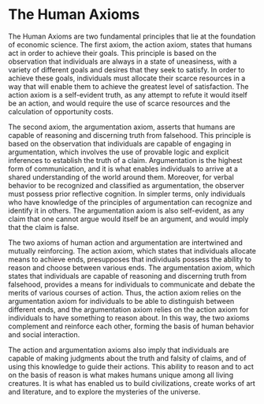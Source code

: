 # The Human Axioms

The Human Axioms are two fundamental principles that lie at the foundation of economic science. The first axiom, the action axiom, states that humans act in order to achieve their goals. This principle is based on the observation that individuals are always in a state of uneasiness, with a variety of different goals and desires that they seek to satisfy. In order to achieve these goals, individuals must allocate their scarce resources in a way that will enable them to achieve the greatest level of satisfaction. The action axiom is a self-evident truth, as any attempt to refute it would itself be an action, and would require the use of scarce resources and the calculation of opportunity costs.

The second axiom, the argumentation axiom, asserts that humans are capable of reasoning and discerning truth from falsehood. This principle is based on the observation that individuals are capable of engaging in argumentation, which involves the use of provable logic and explicit inferences to establish the truth of a claim. Argumentation is the highest form of communication, and it is what enables individuals to arrive at a shared understanding of the world around them. Moreover, for verbal behavior to be recognized and classified as argumentation, the observer must possess prior reflective cognition. In simpler terms, only individuals who have knowledge of the principles of argumentation can recognize and identify it in others. The argumentation axiom is also self-evident, as any claim that one cannot argue would itself be an argument, and would imply that the claim is false.

The two axioms of human action and argumentation are intertwined and mutually reinforcing. The action axiom, which states that individuals allocate means to achieve ends, presupposes that individuals possess the ability to reason and choose between various ends. The argumentation axiom, which states that individuals are capable of reasoning and discerning truth from falsehood, provides a means for individuals to communicate and debate the merits of various courses of action. Thus, the action axiom relies on the argumentation axiom for individuals to be able to distinguish between different ends, and the argumentation axiom relies on the action axiom for individuals to have something to reason about. In this way, the two axioms complement and reinforce each other, forming the basis of human behavior and social interaction.

The action and argumentation axioms also imply that individuals are capable of making judgments about the truth and falsity of claims, and of using this knowledge to guide their actions. This ability to reason and to act on the basis of reason is what makes humans unique among all living creatures. It is what has enabled us to build civilizations, create works of art and literature, and to explore the mysteries of the universe.
